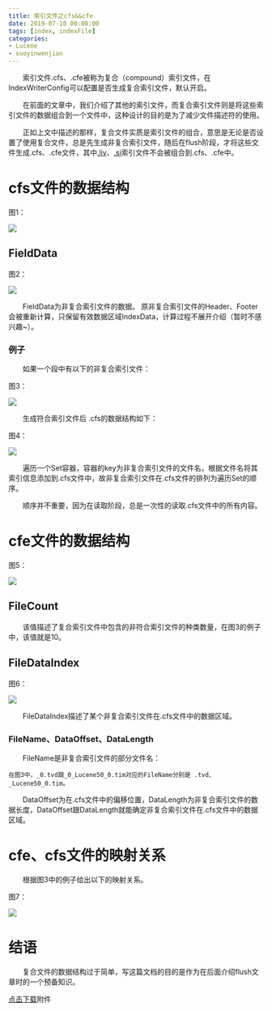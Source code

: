 ```yaml
---
title: 索引文件之cfs&&cfe
date: 2019-07-10 00:00:00
tags: [index, indexFile]
categories:
- Lucene
- suoyinwenjian
---
```


&emsp;&emsp;索引文件.cfs、.cfe被称为复合（compound）索引文件，在IndexWriterConfig可以配置是否生成复合索引文件，默认开启。

&emsp;&emsp;在前面的文章中，我们介绍了其他的索引文件，而复合索引文件则是将这些索引文件的数据组合到一个文件中，这种设计的目的是为了减少文件描述符的使用。

&emsp;&emsp;正如上文中描述的那样，复合文件实质是索引文件的组合，意思是无论是否设置了使用复合文件，总是先生成非复合索引文件，随后在flush阶段，才将这些文件生成.cfs、.cfe文件，其中[.liv](https://www.amazingkoala.com.cn/Lucene/suoyinwenjian/2019/0425/索引文件之liv)、[.si](https://www.amazingkoala.com.cn/Lucene/suoyinwenjian/2019/0605/索引文件之si)索引文件不会被组合到.cfs、.cfe中。

# cfs文件的数据结构

图1：

<img src="http://www.amazingkoala.com.cn/uploads/lucene/索引文件/cfs&&cfe/1.png">

## FieldData

图2：

<img src="http://www.amazingkoala.com.cn/uploads/lucene/索引文件/cfs&&cfe/2.png">

&emsp;&emsp;FieldData为非复合索引文件的数据。 原非复合索引文件的Header、Footer会被重新计算，只保留有效数据区域IndexData，计算过程不展开介绍（暂时不感兴趣~）。

### 例子

&emsp;&emsp;如果一个段中有以下的非复合索引文件：

图3：

<img src="http://www.amazingkoala.com.cn/uploads/lucene/索引文件/cfs&&cfe/3.png">

&emsp;&emsp;生成符合索引文件后 .cfs的数据结构如下：

图4：

<img src="http://www.amazingkoala.com.cn/uploads/lucene/索引文件/cfs&&cfe/4.png">

&emsp;&emsp;遍历一个Set容器，容器的key为非复合索引文件的文件名，根据文件名将其索引信息添加到.cfs文件中，故非复合索引文件在.cfs文件的排列为遍历Set的顺序。

&emsp;&emsp;顺序并不重要，因为在读取阶段，总是一次性的读取.cfs文件中的所有内容。

# cfe文件的数据结构

图5：

<img src="http://www.amazingkoala.com.cn/uploads/lucene/索引文件/cfs&&cfe/5.png">

## FileCount
&emsp;&emsp;该值描述了复合索引文件中包含的非符合索引文件的种类数量，在图3的例子中，该值就是10。

## FileDataIndex

图6：

<img src="http://www.amazingkoala.com.cn/uploads/lucene/索引文件/cfs&&cfe/6.png">

&emsp;&emsp;FileDataIndex描述了某个非复合索引文件在.cfs文件中的数据区域。

### FileName、DataOffset、DataLength

&emsp;&emsp;FileName是非复合索引文件的部分文件名：

```text
在图3中，_0.tvd跟_0_Lucene50_0.tim对应的FileName分别是 .tvd、_Lucene50_0.tim。
```

&emsp;&emsp;DataOffset为在.cfs文件中的偏移位置，DataLength为非复合索引文件的数据长度，DataOffset跟DataLength就能确定非复合索引文件在.cfs文件中的数据区域。

# cfe、cfs文件的映射关系

&emsp;&emsp;根据图3中的例子给出以下的映射关系。

图7：

<img src="http://www.amazingkoala.com.cn/uploads/lucene/索引文件/cfs&&cfe/7.png">

# 结语
&emsp;&emsp;复合文件的数据结构过于简单，写这篇文档的目的是作为在后面介绍flush文章时的一个预备知识。

[点击下载](http://www.amazingkoala.com.cn/attachment/Lucene/%E7%B4%A2%E5%BC%95%E6%96%87%E4%BB%B6/cfs&&cfe.zip)附件